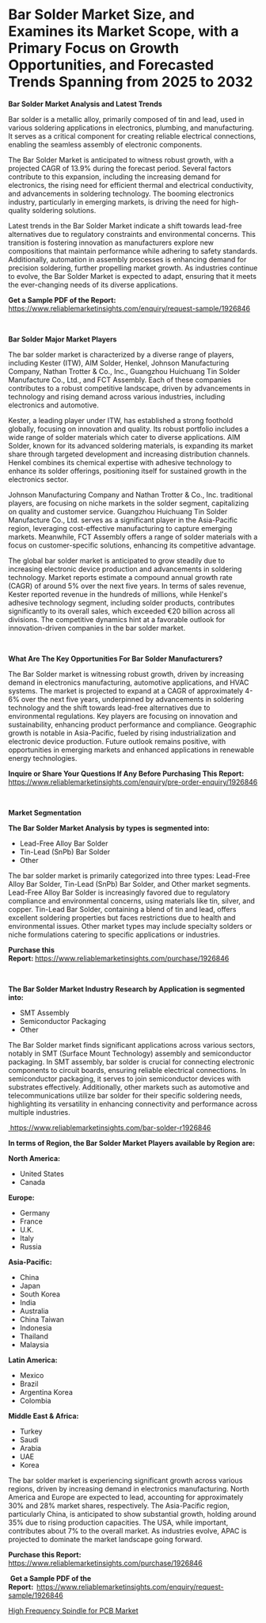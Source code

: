 <p><h1>Bar Solder Market Size, and Examines its Market Scope, with a Primary Focus on Growth Opportunities, and Forecasted Trends Spanning from 2025 to 2032</h1></p><p><strong>Bar Solder Market Analysis and Latest Trends</strong></p>
<p><p>Bar solder is a metallic alloy, primarily composed of tin and lead, used in various soldering applications in electronics, plumbing, and manufacturing. It serves as a critical component for creating reliable electrical connections, enabling the seamless assembly of electronic components.</p><p>The Bar Solder Market is anticipated to witness robust growth, with a projected CAGR of 13.9% during the forecast period. Several factors contribute to this expansion, including the increasing demand for electronics, the rising need for efficient thermal and electrical conductivity, and advancements in soldering technology. The booming electronics industry, particularly in emerging markets, is driving the need for high-quality soldering solutions.</p><p>Latest trends in the Bar Solder Market indicate a shift towards lead-free alternatives due to regulatory constraints and environmental concerns. This transition is fostering innovation as manufacturers explore new compositions that maintain performance while adhering to safety standards. Additionally, automation in assembly processes is enhancing demand for precision soldering, further propelling market growth. As industries continue to evolve, the Bar Solder Market is expected to adapt, ensuring that it meets the ever-changing needs of its diverse applications.</p></p>
<p><strong>Get a Sample PDF of the Report:&nbsp;</strong> <a href="https://www.reliablemarketinsights.com/enquiry/request-sample/1926846?utm_campaign=2012&utm_medium=2&utm_source=Github&utm_content=ia&utm_term=15012025&utm_id=bar-solder">https://www.reliablemarketinsights.com/enquiry/request-sample/1926846</a></p>
<p>&nbsp;</p>
<p><strong>Bar Solder Major Market Players</strong></p>
<p><p>The bar solder market is characterized by a diverse range of players, including Kester (ITW), AIM Solder, Henkel, Johnson Manufacturing Company, Nathan Trotter & Co., Inc., Guangzhou Huichuang Tin Solder Manufacture Co., Ltd., and FCT Assembly. Each of these companies contributes to a robust competitive landscape, driven by advancements in technology and rising demand across various industries, including electronics and automotive.</p><p>Kester, a leading player under ITW, has established a strong foothold globally, focusing on innovation and quality. Its robust portfolio includes a wide range of solder materials which cater to diverse applications. AIM Solder, known for its advanced soldering materials, is expanding its market share through targeted development and increasing distribution channels. Henkel combines its chemical expertise with adhesive technology to enhance its solder offerings, positioning itself for sustained growth in the electronics sector.</p><p>Johnson Manufacturing Company and Nathan Trotter & Co., Inc. traditional players, are focusing on niche markets in the solder segment, capitalizing on quality and customer service. Guangzhou Huichuang Tin Solder Manufacture Co., Ltd. serves as a significant player in the Asia-Pacific region, leveraging cost-effective manufacturing to capture emerging markets. Meanwhile, FCT Assembly offers a range of solder materials with a focus on customer-specific solutions, enhancing its competitive advantage.</p><p>The global bar solder market is anticipated to grow steadily due to increasing electronic device production and advancements in soldering technology. Market reports estimate a compound annual growth rate (CAGR) of around 5% over the next five years. In terms of sales revenue, Kester reported revenue in the hundreds of millions, while Henkel's adhesive technology segment, including solder products, contributes significantly to its overall sales, which exceeded €20 billion across all divisions. The competitive dynamics hint at a favorable outlook for innovation-driven companies in the bar solder market.</p></p>
<p>&nbsp;</p>
<p><strong>What Are The Key Opportunities For Bar Solder Manufacturers?</strong></p>
<p><p>The Bar Solder market is witnessing robust growth, driven by increasing demand in electronics manufacturing, automotive applications, and HVAC systems. The market is projected to expand at a CAGR of approximately 4-6% over the next five years, underpinned by advancements in soldering technology and the shift towards lead-free alternatives due to environmental regulations. Key players are focusing on innovation and sustainability, enhancing product performance and compliance. Geographic growth is notable in Asia-Pacific, fueled by rising industrialization and electronic device production. Future outlook remains positive, with opportunities in emerging markets and enhanced applications in renewable energy technologies.</p></p>
<p><strong>Inquire or Share Your Questions If Any Before Purchasing This Report:</strong> <a href="https://www.reliablemarketinsights.com/enquiry/pre-order-enquiry/1926846?utm_campaign=2012&utm_medium=2&utm_source=Github&utm_content=ia&utm_term=15012025&utm_id=bar-solder">https://www.reliablemarketinsights.com/enquiry/pre-order-enquiry/1926846</a></p>
<p>&nbsp;</p>
<p><strong>Market Segmentation</strong></p>
<p><strong>The Bar Solder Market Analysis by types is segmented into:</strong></p>
<p><ul><li>Lead-Free Alloy Bar Solder</li><li>Tin-Lead (SnPb) Bar Solder</li><li>Other</li></ul></p>
<p><p>The bar solder market is primarily categorized into three types: Lead-Free Alloy Bar Solder, Tin-Lead (SnPb) Bar Solder, and Other market segments. Lead-Free Alloy Bar Solder is increasingly favored due to regulatory compliance and environmental concerns, using materials like tin, silver, and copper. Tin-Lead Bar Solder, containing a blend of tin and lead, offers excellent soldering properties but faces restrictions due to health and environmental issues. Other market types may include specialty solders or niche formulations catering to specific applications or industries.</p></p>
<p><strong>Purchase this Report:&nbsp;</strong><a href="https://www.reliablemarketinsights.com/purchase/1926846?utm_campaign=2012&utm_medium=2&utm_source=Github&utm_content=ia&utm_term=15012025&utm_id=bar-solder">https://www.reliablemarketinsights.com/purchase/1926846</a></p>
<p>&nbsp;</p>
<p><strong>The Bar Solder Market Industry Research by Application is segmented into:</strong></p>
<p><ul><li>SMT Assembly</li><li>Semiconductor Packaging</li><li>Other</li></ul></p>
<p><p>The Bar Solder market finds significant applications across various sectors, notably in SMT (Surface Mount Technology) assembly and semiconductor packaging. In SMT assembly, bar solder is crucial for connecting electronic components to circuit boards, ensuring reliable electrical connections. In semiconductor packaging, it serves to join semiconductor devices with substrates effectively. Additionally, other markets such as automotive and telecommunications utilize bar solder for their specific soldering needs, highlighting its versatility in enhancing connectivity and performance across multiple industries.</p></p>
<p><a href="https://www.reliablemarketinsights.com/bar-solder-r1926846?utm_campaign=2012&utm_medium=2&utm_source=Github&utm_content=ia&utm_term=15012025&utm_id=bar-solder">&nbsp;https://www.reliablemarketinsights.com/bar-solder-r1926846</a></p>
<p><strong>In terms of Region, the Bar Solder Market Players available by Region are:</strong></p>
<p>
    <p> <strong> North America: </strong>
        <ul>
            <li>United States</li>
            <li>Canada</li>
        </ul>
        </p> 
    <p> <strong> Europe: </strong>
        <ul>
            <li>Germany</li>
            <li>France</li>
            <li>U.K.</li>
            <li>Italy</li>
            <li>Russia</li>
        </ul>
        </p> 
    <p> <strong> Asia-Pacific: </strong>
        <ul>
            <li>China</li>
            <li>Japan</li>
            <li>South Korea</li>
            <li>India</li>
            <li>Australia</li>
            <li>China Taiwan</li>
            <li>Indonesia</li>
            <li>Thailand</li>
            <li>Malaysia</li>
        </ul>
        </p> 
    <p> <strong> Latin America: </strong>
        <ul>
            <li>Mexico</li>
            <li>Brazil</li>
            <li>Argentina Korea</li>
            <li>Colombia</li>
        </ul>
        </p> 
    <p> <strong> Middle East & Africa: </strong>
        <ul>
            <li>Turkey</li>
            <li>Saudi</li>
            <li>Arabia</li>
            <li>UAE</li>
            <li>Korea</li>
        </ul>
    </p>
    </p>
<p><p>The bar solder market is experiencing significant growth across various regions, driven by increasing demand in electronics manufacturing. North America and Europe are expected to lead, accounting for approximately 30% and 28% market shares, respectively. The Asia-Pacific region, particularly China, is anticipated to show substantial growth, holding around 35% due to rising production capacities. The USA, while important, contributes about 7% to the overall market. As industries evolve, APAC is projected to dominate the market landscape going forward.</p></p>
<p><strong>Purchase this Report: </strong><a href="https://www.reliablemarketinsights.com/purchase/1926846?utm_campaign=2012&utm_medium=2&utm_source=Github&utm_content=ia&utm_term=15012025&utm_id=bar-solder">https://www.reliablemarketinsights.com/purchase/1926846</a></p>
<p>&nbsp;<strong>Get a Sample PDF of the Report:&nbsp;&nbsp;</strong><a href="https://www.reliablemarketinsights.com/enquiry/request-sample/1926846?utm_campaign=2012&utm_medium=2&utm_source=Github&utm_content=ia&utm_term=15012025&utm_id=bar-solder">https://www.reliablemarketinsights.com/enquiry/request-sample/1926846</a></p>
<p><strong></strong></p>
<p><p><a href="https://github.com/JakirUddin511/Market-Research-Report-List-1/blob/main/high-frequency-spindle-for-pcb-market.md?utm_campaign=2012&utm_medium=2&utm_source=Github&utm_content=ia&utm_term=15012025&utm_id=bar-solder">High Frequency Spindle for PCB Market</a></p></p>